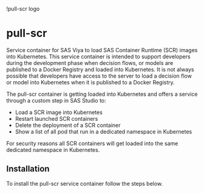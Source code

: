 
!pull-scr logo

# pull-scr
Service container for SAS Viya to load SAS Container Runtime (SCR) images into Kubernetes.
This service container is intended to support developers during the development phase when decision flows, or models are published to a Docker Registry and loaded into Kubernetes. It is not always possible that developers have access to the server to load a decision flow or model into Kubernetes when it is published to a Docker Registry.

The pull-scr container is getting loaded into Kubernetes and offers a service through a custom step in SAS Studio to:
* Load a SCR image into Kubernetes
* Restart launched SCR containers
* Delete the deployment of a SCR container
* Show a list of all pod that run in a dedicated namespace in Kubernetes

For security reasons all SCR containers will get loaded into the same dedicated namespace in Kubernetes.

## Installation
To install the pull-scr service container follow the steps below.